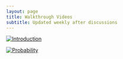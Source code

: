 ```yaml
---
layout: page
title: Walkthrough Videos 
subtitle: Updated weekly after discussions
---
```


[![Introduction](https://www.w3resource.com/w3r_images/linear-algebra-image.svg)](https://youtu.be/Z9gJpfaKb1s "Linear Algebra")

[![Probability](https://dr282zn36sxxg.cloudfront.net/datastreams/f-d%3A377bbe295a45e3297905f2e4c08feb9acb6e7b5e7d5b0c8622072842%2BCOVER_PAGE%2BCOVER_PAGE.1)](https://youtu.be/Z9gJpfaKb1s "Probability")



